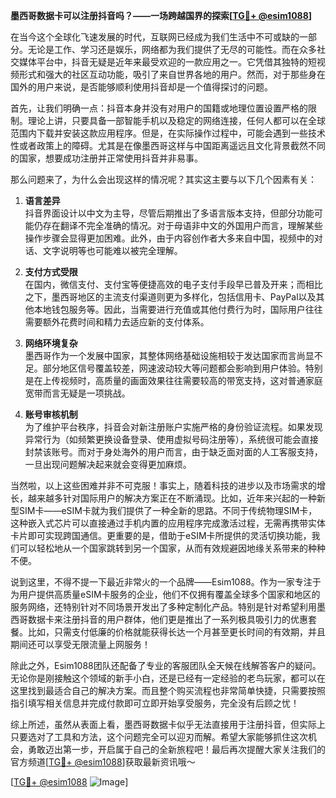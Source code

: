 **墨西哥数据卡可以注册抖音吗？——一场跨越国界的探索[[TG💪+ @esim1088](https://t.me/s/esim1088)]**

在当今这个全球化飞速发展的时代，互联网已经成为我们生活中不可或缺的一部分。无论是工作、学习还是娱乐，网络都为我们提供了无尽的可能性。而在众多社交媒体平台中，抖音无疑是近年来最受欢迎的一款应用之一。它凭借其独特的短视频形式和强大的社区互动功能，吸引了来自世界各地的用户。然而，对于那些身在国外的用户来说，是否能够顺利使用抖音却是一个值得探讨的问题。

首先，让我们明确一点：抖音本身并没有对用户的国籍或地理位置设置严格的限制。理论上讲，只要具备一部智能手机以及稳定的网络连接，任何人都可以在全球范围内下载并安装这款应用程序。但是，在实际操作过程中，可能会遇到一些技术性或者政策上的障碍。尤其是在像墨西哥这样与中国距离遥远且文化背景截然不同的国家，想要成功注册并正常使用抖音并非易事。

那么问题来了，为什么会出现这样的情况呢？其实这主要与以下几个因素有关：

1. **语言差异**  
   抖音界面设计以中文为主导，尽管后期推出了多语言版本支持，但部分功能可能仍存在翻译不完全准确的情况。对于母语非中文的外国用户而言，理解某些操作步骤会显得更加困难。此外，由于内容创作者大多来自中国，视频中的对话、文字说明等也可能难以被完全理解。

2. **支付方式受限**  
   在国内，微信支付、支付宝等便捷高效的电子支付手段早已普及开来；而相比之下，墨西哥地区的主流支付渠道则更为多样化，包括信用卡、PayPal以及其他本地钱包服务等。因此，当需要进行充值或其他付费行为时，国际用户往往需要额外花费时间和精力去适应新的支付体系。

3. **网络环境复杂**  
   墨西哥作为一个发展中国家，其整体网络基础设施相较于发达国家而言尚显不足。部分地区信号覆盖较差，网速波动较大等问题都会影响到用户体验。特别是在上传视频时，高质量的画面效果往往需要较高的带宽支持，这对普通家庭宽带而言无疑是一项挑战。

4. **账号审核机制**  
   为了维护平台秩序，抖音会对新注册账户实施严格的身份验证流程。如果发现异常行为（如频繁更换设备登录、使用虚拟号码注册等），系统很可能会直接封禁该账号。而对于身处海外的用户而言，由于缺乏面对面的人工客服支持，一旦出现问题解决起来就会变得更加麻烦。

当然啦，以上这些困难并非不可克服！事实上，随着科技的进步以及市场需求的增长，越来越多针对国际用户的解决方案正在不断涌现。比如，近年来兴起的一种新型SIM卡——eSIM卡就为我们提供了一种全新的思路。不同于传统物理SIM卡，这种嵌入式芯片可以直接通过手机内置的应用程序完成激活过程，无需再携带实体卡片即可实现跨国通信。更重要的是，借助于eSIM卡所提供的灵活切换功能，我们可以轻松地从一个国家跳转到另一个国家，从而有效规避因地缘关系带来的种种不便。

说到这里，不得不提一下最近非常火的一个品牌——Esim1088。作为一家专注于为用户提供高质量eSIM卡服务的企业，他们不仅拥有覆盖全球多个国家和地区的服务网络，还特别针对不同场景开发出了多种定制化产品。特别是针对希望利用墨西哥数据卡来注册抖音的用户群体，他们更是推出了一系列极具吸引力的优惠套餐。比如，只需支付低廉的价格就能获得长达一个月甚至更长时间的有效期，并且期间还可以享受无限流量上网服务！

除此之外，Esim1088团队还配备了专业的客服团队全天候在线解答客户的疑问。无论你是刚接触这个领域的新手小白，还是已经有一定经验的老鸟玩家，都可以在这里找到最适合自己的解决方案。而且整个购买流程也非常简单快捷，只需要按照指引填写相关信息并完成付款即可立即开始享受服务，完全没有后顾之忧！

综上所述，虽然从表面上看，墨西哥数据卡似乎无法直接用于注册抖音，但实际上只要选对了工具和方法，这个问题完全可以迎刃而解。希望大家能够抓住这次机会，勇敢迈出第一步，开启属于自己的全新旅程吧！最后再次提醒大家关注我们的官方频道[[TG💪+ @esim1088](https://t.me/s/esim1088)]获取最新资讯哦～

[[TG💪+ @esim1088](https://t.me/s/esim1088) ![Image](https://i.postimg.cc/4NQfJmqS/Snipaste-2025-05-13-00-14-12.png)]
